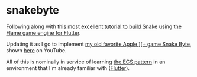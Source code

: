 # snakebyte

Following along with [this most excellent tutorial to build Snake](https://blog.devgenius.io/lets-create-a-snake-game-using-flutter-and-flame-38482d3cf0ff) using [the Flame game engine for Flutter](https://flame-engine.org/).

Updating it as I go to implement [my old favorite Apple \]\[+ game Snake Byte](https://en.wikipedia.org/wiki/Snake_Byte), shown [here](https://www.youtube.com/watch?v=sZ1fBpcLCYE) on YouTube.

All of this is nominally in service of learning [the ECS pattern](https://en.wikipedia.org/wiki/Entity_component_system) in an environment that I'm already familiar with ([Flutter](https://flutter.dev)).